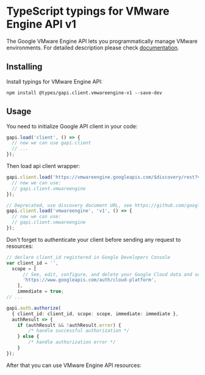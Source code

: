 # TypeScript typings for VMware Engine API v1

The Google VMware Engine API lets you programmatically manage VMware environments.
For detailed description please check [documentation](https://cloud.google.com/solutions/vmware-as-a-service).

## Installing

Install typings for VMware Engine API:

```
npm install @types/gapi.client.vmwareengine-v1 --save-dev
```

## Usage

You need to initialize Google API client in your code:

```typescript
gapi.load('client', () => {
  // now we can use gapi.client
  // ...
});
```

Then load api client wrapper:

```typescript
gapi.client.load('https://vmwareengine.googleapis.com/$discovery/rest?version=v1', () => {
  // now we can use:
  // gapi.client.vmwareengine
});
```

```typescript
// Deprecated, use discovery document URL, see https://github.com/google/google-api-javascript-client/blob/master/docs/reference.md#----gapiclientloadname----version----callback--
gapi.client.load('vmwareengine', 'v1', () => {
  // now we can use:
  // gapi.client.vmwareengine
});
```

Don't forget to authenticate your client before sending any request to resources:

```typescript
// declare client_id registered in Google Developers Console
var client_id = '',
  scope = [
      // See, edit, configure, and delete your Google Cloud data and see the email address for your Google Account.
      'https://www.googleapis.com/auth/cloud-platform',
    ],
    immediate = true;
// ...

gapi.auth.authorize(
  { client_id: client_id, scope: scope, immediate: immediate },
  authResult => {
    if (authResult && !authResult.error) {
        /* handle successful authorization */
    } else {
        /* handle authorization error */
    }
});
```

After that you can use VMware Engine API resources: <!-- TODO: make this work for multiple namespaces -->

```typescript
```
